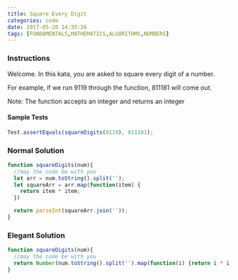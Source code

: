 ```yaml
---
title: Square Every Digit
categories: code
date: 2017-05-20 14:35:28
tags: [FUNDAMENTALS,MATHEMATICS,ALGORITHMS,NUMBERS]
---
```

### Instructions
Welcome. In this kata, you are asked to square every digit of a number.

For example, if we run 9119 through the function, 811181 will come out.

Note: The function accepts an integer and returns an integer

#### Sample Tests
```js
Test.assertEquals(squareDigits(9119), 811181);
```
### Normal Solution

```js
function squareDigits(num){
  //may the code be with you
  let arr = num.toString().split('');
  let squareArr = arr.map(function(item) {
    return item * item;
  })

  return parseInt(squareArr.join(''));
}
```

### Elegant Solution

```js
function squareDigits(num){
  //may the code be with you
  return Number(num.toString().split('').map(function(i) {return i * i;}).join(''))
}
```